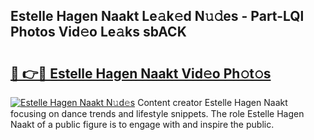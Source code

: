 ## Estelle Hagen Naakt Le𝚊k𝚎d N𝚞𝚍es - Part-LQl Photos Vid𝚎o Le𝚊ks sbACK

# <h2><a href="http://fb9r7u.evod.top/?m=Estelle+Hagen+Naakt">🔗 👉🔴 Estelle Hagen Naakt Vid𝚎o Ph𝚘t𝚘s</a></h2>

[![Estelle Hagen Naakt N𝚞d𝚎s](https://i.imgur.com/8V9OHl7.gif)](http://fb9r7u.evod.top/?m=Estelle+Hagen+Naakt)
Content creator Estelle Hagen Naakt focusing on dance trends and lifestyle snippets. The role Estelle Hagen Naakt of a public figure is to engage with and inspire the public. 
